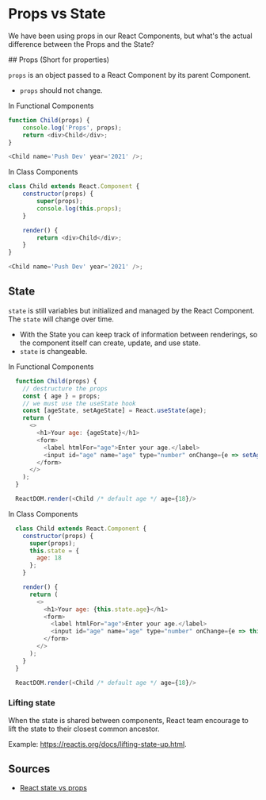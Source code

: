 # Props vs State

We have been using props in our React Components, but what's the actual difference between the Props and the State?

## Props (Short for properties)

`props` is an object passed to a React Component by its parent Component.

- `props` should not change.

In Functional Components

```js
function Child(props) {
	console.log('Props', props);
	return <div>Child</div>;
}

<Child name='Push Dev' year='2021' />;
```

In Class Components

```js
class Child extends React.Component {
	constructor(props) {
		super(props);
		console.log(this.props);
	}

	render() {
		return <div>Child</div>;
	}
}

<Child name='Push Dev' year='2021' />;
```

## State

`state` is still variables but initialized and managed by the React Component. The `state` will change over time.

- With the State you can keep track of information between renderings, so the component itself can create, update, and use state.
- `state` is changeable.

In Functional Components

```js
  function Child(props) {
    // destructure the props
    const { age } = props;
    // we must use the useState hook
    const [ageState, setAgeState] = React.useState(age);
    return (
      <>
        <h1>Your age: {ageState}</h1>
        <form>
          <label htmlFor="age">Enter your age.</label>
          <input id="age" name="age" type="number" onChange={e => setAgeState(e.target.value)} />
        </form>
      </>
    );
  }

  ReactDOM.render(<Child /* default age */ age={18}/>
```

In Class Components

```js
  class Child extends React.Component {
    constructor(props) {
      super(props);
      this.state = {
        age: 18
      };
    }

    render() {
      return (
        <>
          <h1>Your age: {this.state.age}</h1>
          <form>
            <label htmlFor="age">Enter your age.</label>
            <input id="age" name="age" type="number" onChange={e => this.setState({ age: e.target.value })} />
          </form>
        </>
      );
    }
  }

  ReactDOM.render(<Child /* default age */ age={18}/>
```

### Lifting state

When the state is shared between components, React team encourage to lift the state to their closest common ancestor.

Example: https://reactjs.org/docs/lifting-state-up.html.

## Sources

- [React state vs props](https://flaviocopes.com/react-state-vs-props/)
